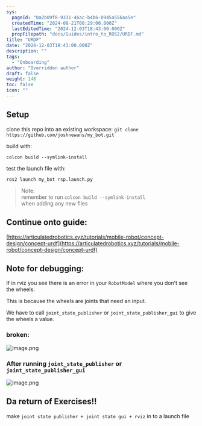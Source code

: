 ```yaml
---
sys:
  pageId: "0a2b09f8-9331-46ac-b4b6-0945a556aa5e"
  createdTime: "2024-08-21T00:29:00.000Z"
  lastEditedTime: "2024-12-03T18:43:00.000Z"
  propFilepath: "docs/Guides/intro_to_ROS2/URDF.md"
title: "URDF"
date: "2024-12-03T18:43:00.000Z"
description: ""
tags:
  - "Onboarding"
author: "Overridden author"
draft: false
weight: 148
toc: false
icon: ""
---
```


## Setup

clone this repo into an existing workspace:
`git clone https://github.com/joshnewans/my_bot.git`

build with:

`colcon build --symlink-install`

test the launch file with:

`ros2 launch my_bot rsp.launch.py`

> Note:  
> remember to run `colcon build --symlink-install`  
> when adding any new files

## Continue onto guide:

[https://articulatedrobotics.xyz/tutorials/mobile-robot/concept-design/concept-urdf](https://articulatedrobotics.xyz/tutorials/mobile-robot/concept-design/concept-urdf)

## Note for debugging:

If in rviz you see there is an error in your `RobotModel` where you don’t see the wheels.

This is because the wheels are joints that need an input. 

We have to call `joint_state_publisher` or `joint_state_publisher_gui` to give the wheels a value.

### broken:

![image.png](https://prod-files-secure.s3.us-west-2.amazonaws.com/d518164a-d88e-44d1-a4ee-3adb3bd8bce0/96a1d089-1f17-4dbf-8563-f2aef56a4d37/image.png?X-Amz-Algorithm=AWS4-HMAC-SHA256&X-Amz-Content-Sha256=UNSIGNED-PAYLOAD&X-Amz-Credential=ASIAZI2LB466ZTDYC3ZF%2F20250514%2Fus-west-2%2Fs3%2Faws4_request&X-Amz-Date=20250514T081232Z&X-Amz-Expires=3600&X-Amz-Security-Token=IQoJb3JpZ2luX2VjEFgaCXVzLXdlc3QtMiJHMEUCICuJbVHZPyBoxsbxoUlXeHSEz7xsS%2FTzLUboqvgoZoxKAiEAxeCeUD8%2B4VcP5e9nYc2HGOTDFJwO%2FNI22gCX1cSghLEq%2FwMIERAAGgw2Mzc0MjMxODM4MDUiDJZa0PPHOU8aOxMiLCrcA3eTDePiAr1MLxYLwOPhMWf7qrDPLf4rPBV158JNXq0QvQI0FBTN8B30KXsZmjfHjAmOpN3ryIHTLpnVPNZwE23TqHimFrb3qvKpQJ2iBhgEDe3Knv5YfTaRw8gdxE3Afz%2Bld2v9Of8iJEUEO9OogKzFbZ8cRegykRYqnrgxOHGOB39xI1NiWne2H411NWiWlsTRsTI0PMTwBw8F66Trvi12k18XlWuS7Ne7wgvW8L66pqi279Igt6PGRF10Fp2Qt0PYr0wioxVfO4wyGIgL%2BdbL8aFno51UmesOsnXbbHQtcHsJ2sQWua%2B6ZAGGfmhF8%2FuLWmXEr6lnaODTOWuHJz5dVg7RIMBqEG3aW6kXWJTBMFBKbDynKdf0i6uoH56NRAcC6IOXd0W7xO4Kl3h3fX6edSz24pyoDPgZ7N0FlKUzexi%2FYCV0S317i0NzmSFVxtJa0HutRBo7hg6tTaG1aveKN%2F29NSlzWW2eQSYoXn678bYVwDryHpJrm4wIqVi7BvkiBVMHewnveVEIINVMNylnY6%2B5cY16gubvlz4wVHPWDTK3jN7Pjf1wSmfLU2ZCZTcXVL%2B2lI93YdUPH%2BpqdNsfl7DNey0GaBvC6xCFogksHf3I039mpfPef%2BytMM6ekcEGOqUBECHPS8e0GHt%2FJ%2BvIGesn2IXt4K6CB4W2YVAp4NsQ6JspVSmbspNqtWp1uaXXUqCxDpLzbSpFwBjTml5A6cRU8W%2FWrpJAKx%2FI9qWC%2BophQvp%2FkVA4LANB5UJtTaqRuQYwyVkBtdw4YixK5M3rD3Lesgo0ucMFx9RsyopHS%2FIHeYIrBa2VpjQqPdnl0Z9c1mFBOqmbuM%2Bm%2FVou%2FBm8%2FfV9fmFTLIHC&X-Amz-Signature=d358e8f40eca2034de0fe88a7587df3ebabe9d4d0358bc1816b4f0dff346a1c6&X-Amz-SignedHeaders=host&x-id=GetObject)

### After running `joint_state_publisher` or `joint_state_publisher_gui`

![image.png](https://prod-files-secure.s3.us-west-2.amazonaws.com/d518164a-d88e-44d1-a4ee-3adb3bd8bce0/130c99c7-1b0b-4031-9953-844fc3950ff4/image.png?X-Amz-Algorithm=AWS4-HMAC-SHA256&X-Amz-Content-Sha256=UNSIGNED-PAYLOAD&X-Amz-Credential=ASIAZI2LB466ZTDYC3ZF%2F20250514%2Fus-west-2%2Fs3%2Faws4_request&X-Amz-Date=20250514T081232Z&X-Amz-Expires=3600&X-Amz-Security-Token=IQoJb3JpZ2luX2VjEFgaCXVzLXdlc3QtMiJHMEUCICuJbVHZPyBoxsbxoUlXeHSEz7xsS%2FTzLUboqvgoZoxKAiEAxeCeUD8%2B4VcP5e9nYc2HGOTDFJwO%2FNI22gCX1cSghLEq%2FwMIERAAGgw2Mzc0MjMxODM4MDUiDJZa0PPHOU8aOxMiLCrcA3eTDePiAr1MLxYLwOPhMWf7qrDPLf4rPBV158JNXq0QvQI0FBTN8B30KXsZmjfHjAmOpN3ryIHTLpnVPNZwE23TqHimFrb3qvKpQJ2iBhgEDe3Knv5YfTaRw8gdxE3Afz%2Bld2v9Of8iJEUEO9OogKzFbZ8cRegykRYqnrgxOHGOB39xI1NiWne2H411NWiWlsTRsTI0PMTwBw8F66Trvi12k18XlWuS7Ne7wgvW8L66pqi279Igt6PGRF10Fp2Qt0PYr0wioxVfO4wyGIgL%2BdbL8aFno51UmesOsnXbbHQtcHsJ2sQWua%2B6ZAGGfmhF8%2FuLWmXEr6lnaODTOWuHJz5dVg7RIMBqEG3aW6kXWJTBMFBKbDynKdf0i6uoH56NRAcC6IOXd0W7xO4Kl3h3fX6edSz24pyoDPgZ7N0FlKUzexi%2FYCV0S317i0NzmSFVxtJa0HutRBo7hg6tTaG1aveKN%2F29NSlzWW2eQSYoXn678bYVwDryHpJrm4wIqVi7BvkiBVMHewnveVEIINVMNylnY6%2B5cY16gubvlz4wVHPWDTK3jN7Pjf1wSmfLU2ZCZTcXVL%2B2lI93YdUPH%2BpqdNsfl7DNey0GaBvC6xCFogksHf3I039mpfPef%2BytMM6ekcEGOqUBECHPS8e0GHt%2FJ%2BvIGesn2IXt4K6CB4W2YVAp4NsQ6JspVSmbspNqtWp1uaXXUqCxDpLzbSpFwBjTml5A6cRU8W%2FWrpJAKx%2FI9qWC%2BophQvp%2FkVA4LANB5UJtTaqRuQYwyVkBtdw4YixK5M3rD3Lesgo0ucMFx9RsyopHS%2FIHeYIrBa2VpjQqPdnl0Z9c1mFBOqmbuM%2Bm%2FVou%2FBm8%2FfV9fmFTLIHC&X-Amz-Signature=907d333e32a3143d1241d498b1f0a88d1ca1b431fa2c831931791bb1a33c0b95&X-Amz-SignedHeaders=host&x-id=GetObject)

## Da return of Exercises!!

make `joint state publisher + joint state gui + rviz` in to a launch file
